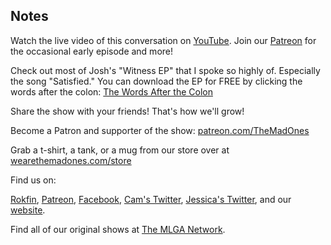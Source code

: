 ## Notes

Watch the live video of this conversation on [YouTube](https://youtu.be/77Q583jMWog). Join our [Patreon](https://www.patreon.com/TheMadOnes) for the occasional early episode and more!

Check out most of Josh's "Witness EP" that I spoke so highly of. Especially the song "Satisfied." You can download the EP for FREE by clicking the words after the colon: [The Words After the Colon](https://s3.amazonaws.com/filesharing.mlganetwork.com/1a6b6768-1418-49a2-bf58-b583e5e3624e/Witness-EP.zip)

Share the show with your friends! That's how we'll grow!

Become a Patron and supporter of the show: [patreon.com/TheMadOnes](https://www.patreon.com/TheMadOnes)

Grab a t-shirt, a tank, or a mug from our store over at [wearethemadones.com/store](https://wearethemadones.com/store)

Find us on:

[Rokfin](https://rokfin.com/TheMadOnes), [Patreon](https://patreon.com/TheMadOnes), [Facebook](https://www.facebook.com/WeAreTheMad/), [Cam's Twitter](https://twitter.com/HamCarless), [Jessica's Twitter](https://twitter.com/soupcanarchist), and our [website](http://wearethemad.com).

Find all of our original shows at [The MLGA Network](https://mlganetwork.com).
